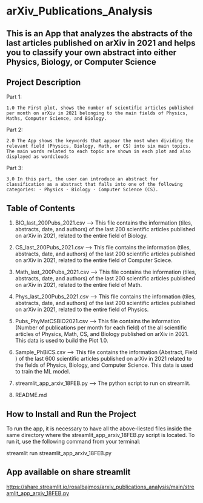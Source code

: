 # arXiv_Publications_Analysis
## This is an App that analyzes the abstracts of the last articles published on arXiv in 2021 and helps you to classify your own abstract into either Physics, Biology, or Computer Science

## Project Description
 Part 1:

    1.0 The First plot, shows the number of scientific articles published per month on arXiv in 2021 belonging to the main fields of Physics, Maths, Computer Science, and Biology.

 Part 2: 
 
    2.0 The App shows the keywords that appear the most when dividing the relevant field (Physics, Biology, Math, or CS) into six main topics. The main words related to each topic are shown in each plot and also displayed as wordclouds

 Part 3:
 
    3.0 In this part, the user can introduce an abstract for classification as a abstract that falls into one of the following categories: - Physics - Biology - Computer Science (CS).


## Table of Contents

1.  BIO_last_200Pubs_2021.csv --> This file contains the information (tiles, abstracts, date, and authors) of the last 200 scientific articles published on arXiv in 2021, related to the entire field of Biology. 

2. CS_last_200Pubs_2021.csv  --> This file contains the information (tiles, abstracts, date, and authors) of the last 200 scientific articles published on arXiv in 2021, related to the entire field of Computer Sciece.

3. Math_last_200Pubs_2021.csv --> This file contains the information (tiles, abstracts, date, and authors) of the last 200 scientific articles published on arXiv in 2021, related to the entire field of Math.

4. Phys_last_200Pubs_2021.csv --> This file contains the information (tiles, abstracts, date, and authors) of the last 200 scientific articles published on arXiv in 2021, related to the entire field of Physics. 

5. Pubs_PhyMatCSBIO2021.csv --> This file contains the information (Number of publications per month for each field) of the all scientific articles of Physics, Math, CS, and Biology published on arXiv in 2021.  This data is used to build the Plot 1.0.   

6. Sample_PhBiCS.csv -->  This file contains the information (Abstract, Field ) of the last 600 scientific articles published on arXiv in 2021 related to the fields of Physics, Biology, and Computer Science. This data is used to train the ML model.

7. streamlit_app_arxiv_18FEB.py  --> The python script to run on streamlit.

8. README.md

## How to Install and Run the Project
To run the app, it is necessary to have all the above-liested files inside the same directory where the streamlit_app_arxiv_18FEB.py script is located. To run it,  use the following command from your terminal:

streamlit run streamlit_app_arxiv_18FEB.py

## App available on share streamlit
https://share.streamlit.io/rosalbajmos/arxiv_publications_analysis/main/streamlit_app_arxiv_18FEB.py 


